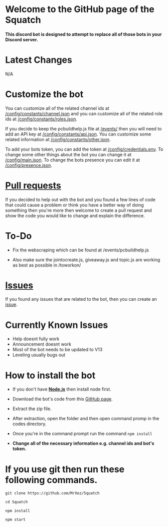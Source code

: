 # Welcome to the GitHub page of the Squatch
#### This discord bot is designed to attempt to replace all of those bots in your Discord server.

# Latest Changes
N/A

# Customize the bot
You can customize all of the related channel ids at [/config/constants/channel.json](https://github.com/MrXez/Squatch/blob/main/config/constants/channel.json) and you can customize all of the related role ids at [/config/constants/roles.json](https://github.com/MrXez/Squatch/blob/main/config/constants/roles.json).

If you decide to keep the pcbuildhelp.js file at [/events/](https://github.com/MrXez/Squatch/tree/main/events) then you will need to add an API key at [/config/constants/api.json](https://github.com/MrXez/Squatch/blob/main/config/constants/api.json). You can customize some related information at [/config/constants/other.json](https://github.com/MrXez/Squatch/blob/main/config/constants/other.json).

To add your bots token, you can add the token at [/config/credentials.env](https://github.com/MrXez/Squatch/blob/main/config/credentials.env). To change some other things about the bot you can change it at [/config/main.json](https://github.com/MrXez/Squatch/blob/main/config/main.json). To change the bots presence you can edit it at [/config/presence.json](https://github.com/MrXez/Squatch/blob/main/config/presence.json).

# [Pull requests](https://github.com/MrXez/Squatch/pulls)
If you decided to help out with the bot and you found a few lines of code that could cause a problem or think you have a better way of doing something then you're more then welcome to create a pull request and show the code you would like to change and explain the difference.

# To-Do
* Fix the webscraping which can be found at /events/pcbuildhelp.js

* Also make sure the jointocreate.js, giveaway.js and topic.js are working as best as possible in /toworkon/


# [Issues](https://github.com/MrXez/Squatch/issues)
If you found any issues that are related to the bot, then you can create an [issue](https://github.com/MrXez/Squatch/issues).

# Currently Known Issues
* Help doesnt fully work
* Announcement doesnt work
* Most of the bot needs to be updated to V13
* Leveling usually bugs out


# How to install the bot
* If you don't have [**Node.js**](https://nodejs.org/en/) then install node first.

* Download the bot's code from this [GitHub page](https://github.com/MrXez/Squatch/archive/refs/heads/main.zip).

* Extract the zip file.

* After extraction, open the folder and then open command promp in the codes directory.

* Once you're in the command prompt run the command `npm install`

* **Change all of the necessary information e.g. channel ids and bot's token.**

# If you use git then run these following commands.

```
git clone https://github.com/MrXez/Squatch

cd Squatch

npm install

npm start
```
